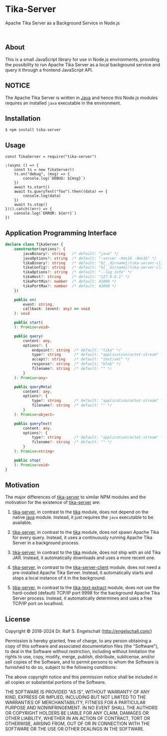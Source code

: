 
Tika-Server
===========

Apache Tika Server as a Background Service in Node.js

<p/>
<img src="https://nodei.co/npm/tika-server.png?downloads=true&stars=true" alt=""/>

<p/>
<img src="https://david-dm.org/rse/tika-server.png" alt=""/>

About
-----

This is a small JavaScript library for use in Node.js environments,
providing the possibility to run Apache Tika Server as a local
background service and query it through a frontend JavaScript API.

NOTICE
------

The Apache Tika Server is written in [Java](https://java.com/)
and hence this Node.js modules requires an installed `java`
executable in the environment.

Installation
------------

```shell
$ npm install tika-server
```

Usage
-----

```
const TikaServer = require("tika-server")

;(async () => {
    const ts = new TikaServer()
    ts.on("debug", (msg) => {
        console.log(`DEBUG: ${msg}`)
    })
    await ts.start()
    await ts.queryText("foo").then((data) => {
        console.log(data)
    })
    await ts.stop()
})().catch((err) => {
    console.log(`ERROR: ${err}`)
})
```

Application Programming Interface
---------------------------------

```ts
declare class TikaServer {
    constructor(options?: {
        javaBinary?: string   /* default: "java" */
        javaOptions?: string  /* default: "-server -Xms1G -Xmx1G" */
        tikaBinary?: string   /* default: "${__dirname}/tika-server-cli.jar" */
        tikaConfig?: string   /* default: "${__dirname}/tika-server-cli.xml" */
        tikaOptions?: string  /* default: "--log info" */
        tikaHost?: string     /* default: "127.0.0.1" */
        tikaPortMin?: number  /* default: 41000 */
        tikaPortMax?: number  /* default: 42000 */
    })

    public on(
        event: string,
        callback: (event: any) => void
    ): void

    public start(
    ): Promise<void>

    public query(
        content: any,
        options?: {
            endpoint?: string  /* default: "tika" */
            type?: string      /* default: "application/octet-stream" */
            accept?: string    /* default: "text/xml" */
            response?: string  /* default: "blob" */
            filename?: string  /* default: "" */
        }
    ): Promise<any>

    public queryMeta(
        content: any,
        options?: {
            type?: string      /* default: "application/octet-stream" */
            filename?: string  /* default: "" */
        }
    ): Promise<object>

    public queryText(
        content: any,
        options?: {
            type?: string      /* default: "application/octet-stream" */
            filename?: string  /* default: "" */
        }
    ): Promise<string>

    public stop(
    ): Promise<void>
}
```

Motivation
----------

The major differences of [tika-server](http://npmjs.com/tika-server)
to similar NPM modules and the motivation for the existence of
[tika-server](http://npmjs.com/tika-server) are:

1. [tika-server](http://npmjs.com/tika-server), in contrast to the [tika](http://npmjs.com/tika) module,
   does not depend on the native [java](http://npmjs.com/java) module.
   Instead, it just requires the `java` executable to be available.

2. [tika-server](http://npmjs.com/tika-server), in contrast to the [tika](http://npmjs.com/tika) module,
   does not spawn Apache Tika for every query.
   Instead, it uses a continuously running Apache Tika Server in a background process.

3. [tika-server](http://npmjs.com/tika-server), in contrast to the [tika](http://npmjs.com/tika) module,
   does not ship with an old Tika JAR.
   Instead, it automatically downloads and uses a more recent one.

4. [tika-server](http://npmjs.com/tika-server), in contrast to the [tika-server-client](http://npmjs.com/tika-server-client) module,
   does not need a pre-installed Apache Tika Server.
   Instead, it automatically starts and stops a local instance of it in the background.

5. [tika-server](http://npmjs.com/tika-server), in contrast to the [tika-text-extract](http://npmjs.com/tika-text-extract) module,
   does not use the hard-coded (default) TCP/IP port 9998 for the background Apache Tika Server process.
   Instead, it automatically determines and uses a free TCP/IP port on localhost.

License
-------

Copyright &copy; 2018-2024 Dr. Ralf S. Engelschall (http://engelschall.com/)

Permission is hereby granted, free of charge, to any person obtaining
a copy of this software and associated documentation files (the
"Software"), to deal in the Software without restriction, including
without limitation the rights to use, copy, modify, merge, publish,
distribute, sublicense, and/or sell copies of the Software, and to
permit persons to whom the Software is furnished to do so, subject to
the following conditions:

The above copyright notice and this permission notice shall be included
in all copies or substantial portions of the Software.

THE SOFTWARE IS PROVIDED "AS IS", WITHOUT WARRANTY OF ANY KIND,
EXPRESS OR IMPLIED, INCLUDING BUT NOT LIMITED TO THE WARRANTIES OF
MERCHANTABILITY, FITNESS FOR A PARTICULAR PURPOSE AND NONINFRINGEMENT.
IN NO EVENT SHALL THE AUTHORS OR COPYRIGHT HOLDERS BE LIABLE FOR ANY
CLAIM, DAMAGES OR OTHER LIABILITY, WHETHER IN AN ACTION OF CONTRACT,
TORT OR OTHERWISE, ARISING FROM, OUT OF OR IN CONNECTION WITH THE
SOFTWARE OR THE USE OR OTHER DEALINGS IN THE SOFTWARE.

